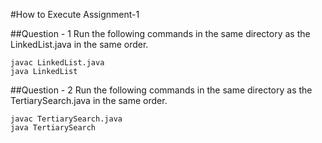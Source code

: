 #How to Execute Assignment-1

##Question - 1
Run the following commands in the same directory as the LinkedList.java in the same order.
```console
javac LinkedList.java
java LinkedList
```


##Question - 2
Run the following commands in the same directory as the TertiarySearch.java in the same order.
```console
javac TertiarySearch.java
java TertiarySearch
```